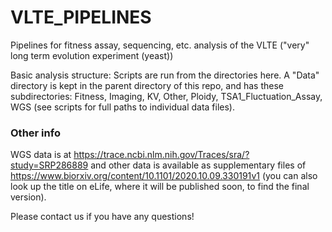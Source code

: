 # VLTE_PIPELINES
Pipelines for fitness assay, sequencing, etc. analysis of the VLTE ("very" long term evolution experiment (yeast))

Basic analysis structure: 
Scripts are run from the directories here. A "Data" directory is kept in the parent directory of this repo, and has these subdirectories:
Fitness, Imaging, KV, Other, Ploidy, TSA1_Fluctuation_Assay, WGS (see scripts for full paths to individual data files).

### Other info
WGS data is at https://trace.ncbi.nlm.nih.gov/Traces/sra/?study=SRP286889 
and other data is available as supplementary files of https://www.biorxiv.org/content/10.1101/2020.10.09.330191v1
(you can also look up the title on eLife, where it will be published soon, to find the final version).

Please contact us if you have any questions!
